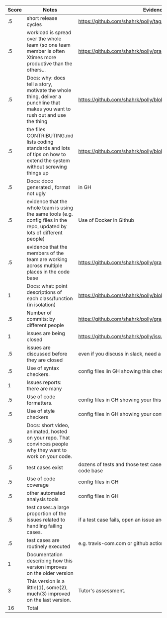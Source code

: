 |Score|Notes| Evidence|
|-|-----|---------|
|.5| short release cycles|https://github.com/shahrk/polly/tags|
|.5| workload is spread over the whole team (so one team member is often Xtimes more productive than the others...|https://github.com/shahrk/polly/graphs/contributors|
|.5|Docs: why: docs tell a story, motivate the whole thing, deliver a punchline that makes you want to rush out and use the thing | https://github.com/shahrk/polly/blob/main/README.md|
|.5|the files CONTRIBUTING.md lists coding standards and lots of tips on how to extend the system without screwing things up  |https://github.com/shahrk/polly/blob/main/CONTRIBUTING.md |
|.5|Docs: doco generated , format not ugly  | in GH|
|.5|evidence that the whole team is using the same tools (e.g. config files in the repo, updated by lots of different people) |Use of Docker in Github |
|.5|evidence that the members of the team are working across multiple places in the code base |https://github.com/shahrk/polly/graphs/contributors |
|1|Docs: what: point descriptions of each class/function (in isolation)  |https://github.com/shahrk/polly/blob/main/backend/README.md |
|.5|Number of commits: by different people  |https://github.com/shahrk/polly/graphs/contributors |
|1|issues are being closed | https://github.com/shahrk/polly/issues|
|.5|issues are discussed before they are closed | even if you discuss in slack, need a sumamry statement here|
|.5|Use of syntax checkers. | config files iin GH showing this checker's config|
|1|Issues reports: there are many  | |
|.5|Use of code formatters. | config files in GH showing your this formatter's config|
|.5|Use of style checkers | config files in GH showing your config|
|.5|Docs: short video, animated, hosted on your repo. That convinces people why they want to work on your code. | |
|.5|test cases exist  | dozens of tests and those test cases are more than 30% of the code base|
|.5|Use of code coverage  | config files in GH|
|.5|other automated analysis tools  | config files in GH|
|.5|test cases:.a large proportion of the issues related to handling failing cases. | if a test case fails, open an issue and fix it|
|.5|test cases are routinely executed | e.g. travis-com.com or github actions or something|
|1|Documentation describing how this version improves on the older version| 
|3|This version is a little(1), some(2), much(3) improved on the last version.|Tutor's assessment.| 
|16| Total|
